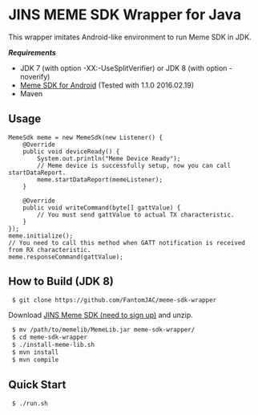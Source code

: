 # JINS MEME SDK Wrapper for Java
This wrapper imitates Android-like environment to run Meme SDK in JDK.

***Requirements***

* JDK 7 (with option -XX:-UseSplitVerifier) or JDK 8 (with option -noverify)
* [Meme SDK for Android](https://developers.jins.com/ja/login/?goto=/sdks/android/download/1.1.0/)  (Tested with 1.1.0 2016.02.19)
* Maven

## Usage
```
MemeSdk meme = new MemeSdk(new Listener() {
	@Override
	public void deviceReady() {
		System.out.println("Meme Device Ready");
		// Meme device is successfully setup, now you can call startDataReport.
		meme.startDataReport(memeListener);
	}

	@Override
	public void writeCommand(byte[] gattValue) {
		// You must send gattValue to actual TX characteristic.
	}
});
meme.initialize();
// You need to call this method when GATT notification is received from RX characteristic.
meme.responseCommand(gattValue);
```

## How to Build (JDK 8)
```sh
 $ git clone https://github.com/FantomJAC/meme-sdk-wrapper
```
Download [JINS Meme SDK (need to sign up)](https://developers.jins.com/ja/login/?goto=/sdks/android/download/1.1.0/) and unzip.
```sh
 $ mv /path/to/memelib/MemeLib.jar meme-sdk-wrapper/
 $ cd meme-sdk-wrapper
 $ ./install-meme-lib.sh
 $ mvn install
 $ mvn compile
```

## Quick Start
```sh
 $ ./run.sh
```

